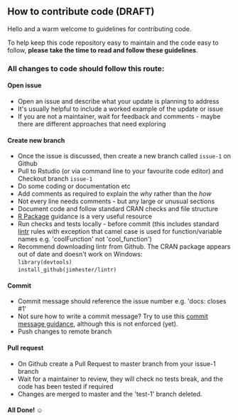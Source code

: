 ## How to contribute code (DRAFT)

Hello and a warm welcome to guidelines for contributing code.

To help keep this code repository easy to maintain and the code easy to follow, **please take the time to read and follow these guidelines**.

### All changes to code should follow this route:

#### Open issue

- Open an issue and describe what your update is planning to address
- It's usually helpful to include a worked example of the update or issue
- If you are not a maintainer, wait for feedback and comments - maybe there are different approaches that need exploring

#### Create new branch

- Once the issue is discussed, then create a new branch called `issue-1` on Github
- Pull to Rstudio (or via command line to your favourite code editor) and Checkout branch `issue-1`
- Do some coding or documentation etc
- Add comments as required to explain the *why* rather than the *how*
- Not every line needs comments - but any large or unusual sections
- Document code and follow standard CRAN checks and file structure
- [R Package](http://r-pkgs.had.co.nz/) guidance is a very useful resource
- Run checks and tests locally - before commit (this includes standard [lintr](https://github.com/jimhester/lintr) rules with exception that camel case is used for function/variable names e.g. 'coolFunction' not 'cool_function')
- Recommend downloading lintr from Github. The CRAN package appears out of date and doesn't work on Windows:  
`library(devtools)`   
`install_github(jimhester/lintr)`

#### Commit

- Commit message should reference the issue number e.g. 'docs: closes #1'
- Not sure how to write a commit message? Try to use this [commit message guidance](https://gist.github.com/stephenparish/9941e89d80e2bc58a153#subject-line), although this is not enforced (yet).
- Push changes to remote branch 

#### Pull request

- On Github create a Pull Request to master branch from your issue-1 branch
- Wait for a maintainer to review, they will check no tests break, and the code has been tested if required
- Changes are merged to master and the 'test-1' branch deleted.

#### All Done! ☺ 


